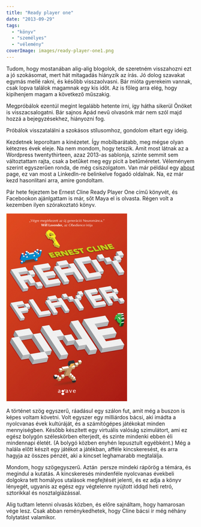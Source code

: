 ```yaml
---
title: "Ready player one"
date: "2013-09-29"
tags: 
  - "könyv"
  - "személyes"
  - "vélemény"
coverImage: images/ready-player-one1.png
---
```


Tudom, hogy mostanában alig-alig blogolok, de szeretném visszahozni ezt a jó szokásomat, mert hát mitagadás hiányzik az írás. Jó dolog szavakat egymás mellé rakni, és később visszaolvasni. Bár mióta gyerekeim vannak, csak lopva találok magamnak egy kis időt. Az is főleg arra elég, hogy kipihenjem magam a következő műszakig.

Megpróbálok ezentúl megint legalább hetente írni, így hátha sikerül Önöket is visszacsalogatni. Bár sajnos Apád nevű olvasónk már nem szól majd hozzá a bejegyzésekhez, hiányozni fog.

Próbálok visszatalálni a szokásos stílusomhoz, gondolom eltart egy ideig.

Kezdetnek leporoltam a kinézetet. Így mobilbarátabb, meg mégse olyan kétezres évek eleje. Na nem mondom, hogy tetszik. Amit most látnak az a Wordpress twentythirteen, azaz 2013-as sablonja, szinte semmit sem változtattam rajta, csak a betűket meg egy picit a betűméretet. Véleményem szerint egyszerűen ronda, de még csiszolgatom. Van már például egy [about](https://csokavar.hu/about) page, ez van most a LinkedIn-re belinkelve fogadó oldalnak. Na, ez már kezd hasonlítani arra, amire gondoltam.

Pár hete fejeztem be Ernest Cline Ready Player One című könyvét, és Facebookon ajánlgattam is már, sőt Maya el is olvasta. Régen volt a kezemben ilyen szórakoztató könyv.

![ready-player-one](images/ready-player-one-322x500.png)

A történet szög egyszerű, ráadásul egy szálon fut, amit még a buszon is képes voltam követni. Volt egyszer egy milliárdos bácsi, aki imádta a nyolcvanas évek kultúráját, és a számítógépes játékokat minden mennyiségben. Később készített egy virtuális valóság szimulátort, ami ez egész bolygón széleskörben elterjedt, és szinte mindenki ebben éli mindennapi életét. (A bolygó közben enyhén lepusztult egyébként.) Még a halála előtt készít egy játékot a játékban, afféle kincskeresést, és arra hagyja az összes pénzét, aki a kincset leghamarabb megtalálja.

Mondom, hogy szögegyszerű. Aztán  persze mindeki rápörög a témára, és megindul a kutatás. A kincskeresés mindenféle nyolcvanas évekbeli dolgokra tett homályos utalások megfejtését jelenti, és ez adja a könyv lényegét, ugyanis az egész egy végtelenre nyújtott iddqd heti retró, sztorikkal és nosztalgiázással.

Alig tudtam letenni olvasás közben, és előre sajnáltam, hogy hamarosan vége lesz. Csak abban reménykedhetek, hogy Cline bácsi ír még néhány folytatást valamikor.
